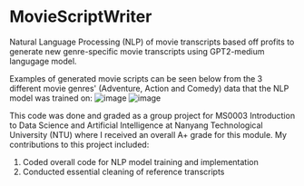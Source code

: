 # MovieScriptWriter
Natural Language Processing (NLP) of movie transcripts based off profits to generate new genre-specific movie transcripts using GPT2-medium langugage model.





Examples of generated movie scripts can be seen below from the 3 different movie genres' (Adventure, Action and Comedy) data that the NLP model was trained on:
![image](https://github.com/nigelmaxwee/MovieScriptWriter/assets/122780978/7d2c0310-006b-4097-b37b-fb7cb0ea8b12)
![image](https://github.com/nigelmaxwee/MovieScriptWriter/assets/122780978/83895740-7720-4080-b239-27cde5cb3ffb)

This code was done and graded as a group project for MS0003 Introduction to Data Science and Artificial Intelligence at Nanyang Technological University (NTU) where I received an overall A+ grade for this module. My contributions to this project included:

1. Coded overall code for NLP model training and implementation
2. Conducted essential cleaning of reference transcripts
